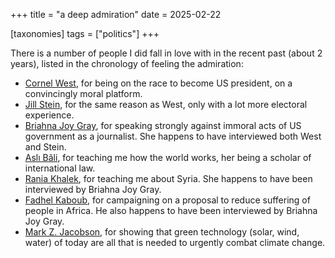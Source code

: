 +++
title = "a deep admiration"
date = 2025-02-22

[taxonomies]
tags = ["politics"]
+++

There is a number of people I did fall in love with in the recent past (about 2 years),
listed in the chronology of feeling the admiration:

- [Cornel West], for being on the race to become US president, on a convincingly moral platform.
- [Jill Stein], for the same reason as West, only with a lot more electoral experience.
- [Briahna Joy Gray], for speaking strongly against immoral acts of US government as a journalist.
  She happens to have interviewed both West and Stein.
- [Aslı Bâli], for teaching me how the world works, her being a scholar of international law.
- [Rania Khalek], for teaching me about Syria.
  She happens to have been interviewed by Briahna Joy Gray.
- [Fadhel Kaboub], for campaigning on a proposal to reduce suffering of people in Africa.
  He also happens to have been interviewed by Briahna Joy Gray.
- [Mark Z. Jacobson], for showing that green technology (solar, wind, water)
  of today are all that is needed to urgently combat climate change.

[Briahna Joy Gray]: https://en.wikipedia.org/wiki/Briahna_Joy_Gray
[Jill Stein]: https://en.wikipedia.org/wiki/Jill_Stein
[Cornel West]: https://en.wikipedia.org/wiki/Cornel_West
[Aslı Bâli]: https://law.yale.edu/asli-u-bali
[Rania Khalek]: https://en.wikipedia.org/wiki/Rania_Khalek
[Fadhel Kaboub]: https://denison.edu/people/fadhel-kaboub
[Mark Z. Jacobson]: https://en.wikipedia.org/wiki/Mark_Z._Jacobson
